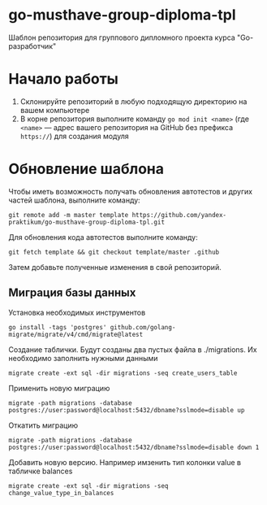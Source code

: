 # go-musthave-group-diploma-tpl

Шаблон репозитория для группового дипломного проекта курса "Go-разработчик"

# Начало работы

1. Склонируйте репозиторий в любую подходящую директорию на вашем компьютере
2. В корне репозитория выполните команду `go mod init <name>` (где `<name>` — адрес вашего репозитория на GitHub без
   префикса `https://`) для создания модуля

# Обновление шаблона

Чтобы иметь возможность получать обновления автотестов и других частей шаблона, выполните команду:

```
git remote add -m master template https://github.com/yandex-praktikum/go-musthave-group-diploma-tpl.git
```

Для обновления кода автотестов выполните команду:

```
git fetch template && git checkout template/master .github
```

Затем добавьте полученные изменения в свой репозиторий.


## Миграция базы данных
Установка необходимых инструментов
```
go install -tags 'postgres' github.com/golang-migrate/migrate/v4/cmd/migrate@latest
```
Создание таблички. Будут созданы два пустых файла в ./migrations. Их необходимо заполнить нужными данными
```
migrate create -ext sql -dir migrations -seq create_users_table
```
Применить новую миграцию
```
migrate -path migrations -database postgres://user:password@localhost:5432/dbname?sslmode=disable up
```
Откатить миграцию
```
migrate -path migrations -database postgres://user:password@localhost:5432/dbname?sslmode=disable down 1
```
Добавить новую версию. Например имзенить тип колонки value в табличке balances
```
migrate create -ext sql -dir migrations -seq change_value_type_in_balances
```
